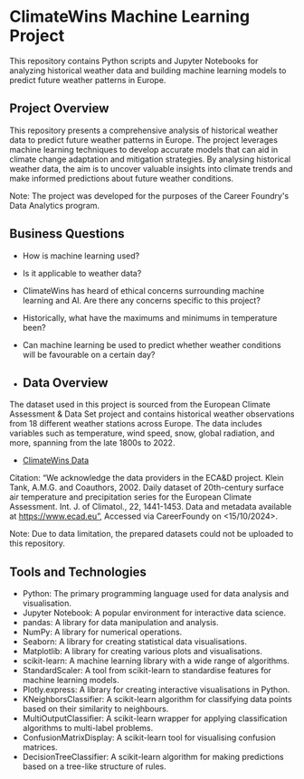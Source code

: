# ClimateWins Machine Learning Project
This repository contains Python scripts and Jupyter Notebooks for analyzing historical weather data and building machine learning models to predict future weather patterns in Europe.

## Project Overview
This repository presents a comprehensive analysis of historical weather data to predict future weather patterns in Europe. The project leverages machine learning techniques to develop accurate models that can aid in climate change adaptation and mitigation strategies. By analysing historical weather data, the aim is to uncover valuable insights into climate trends and make informed predictions about future weather conditions.

Note: The project was developed for the purposes of the Career Foundry's Data Analytics program.

## Business Questions
- How is machine learning used?
- Is it applicable to weather data?
- ClimateWins has heard of ethical concerns surrounding machine learning and AI. Are there any concerns specific to this project?
- Historically, what have the maximums and minimums in temperature been?
- Can machine learning be used to predict whether weather conditions will be favourable on a certain day?

- ## Data Overview
The dataset used in this project is sourced from the European Climate Assessment & Data Set project and contains historical weather observations from 18 different weather stations across Europe. 
The data includes variables such as temperature, wind speed, snow, global radiation, and more, spanning from the late 1800s to 2022.

- [ClimateWins Data](https://s3.amazonaws.com/coach-courses-us/public/courses/da-spec-ml/Scripts/A1/Dataset-weather-prediction-dataset-processed.csv)

Citation: “We acknowledge the data providers in the ECA&D project. Klein Tank, A.M.G. and Coauthors, 2002. Daily dataset of 20th-century surface air temperature and precipitation series for the European Climate Assessment. Int. J. of Climatol., 22, 1441-1453. Data and metadata available at https://www.ecad.eu”, Accessed via CareerFoundy on <15/10/2024>. 

Note: Due to data limitation, the prepared datasets could not be uploaded to this repository.

## Tools and Technologies

- Python: The primary programming language used for data analysis and visualisation.
- Jupyter Notebook: A popular environment for interactive data science.
- pandas: A library for data manipulation and analysis.
- NumPy: A library for numerical operations.
- Seaborn: A library for creating statistical data visualisations.
- Matplotlib: A library for creating various plots and visualisations.
- scikit-learn: A machine learning library with a wide range of algorithms.
- StandardScaler: A tool from scikit-learn to standardise features for machine learning models.
- Plotly.express: A library for creating interactive visualisations in Python.
- KNeighborsClassifier: A scikit-learn algorithm for classifying data points based on their similarity to neighbours.
- MultiOutputClassifier: A scikit-learn wrapper for applying classification algorithms to multi-label problems.
- ConfusionMatrixDisplay: A scikit-learn tool for visualising confusion matrices.
- DecisionTreeClassifier: A scikit-learn algorithm for making predictions based on a tree-like structure of rules.
